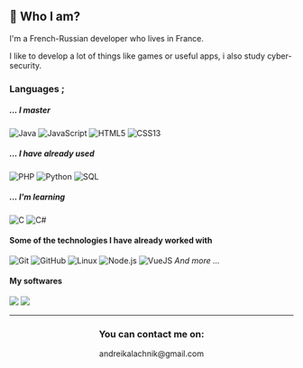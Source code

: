 ## 👋 Who I am?

I'm a French-Russian developer who lives in France.

I like to develop a lot of things like games or useful apps, i also study cyber-security.

### Languages ;

##### _... I master_

![Java](https://img.shields.io/badge/-Java-black?style=for-the-badge&logo=java)
![JavaScript](https://img.shields.io/badge/-JavaScript-black?style=for-the-badge&logo=javascript)
![HTML5](https://img.shields.io/badge/-HTML5-black?style=for-the-badge&logo=html5)
![CSS13](https://img.shields.io/badge/-CSS13-black?style=for-the-badge&logo=css13)

##### _... I have already used_

![PHP](https://img.shields.io/badge/-PHP-black?style=for-the-badge&logo=php)
![Python](https://img.shields.io/badge/-Python-black?style=for-the-badge&logo=python)
![SQL](https://img.shields.io/badge/-SQL-black?style=for-the-badge&logo=postgresql)

##### _... I'm learning_
![C](https://img.shields.io/badge/-C-black?style=for-the-badge&logo=c)
![C#](https://img.shields.io/badge/-csharp-black?style=for-the-badge&logo=c#)

#### Some of the technologies I have already worked with
![Git](https://img.shields.io/badge/-Git-E05D44?style=for-the-badge&logo=git&logoColor=F05032)
![GitHub](https://img.shields.io/badge/-GitHub-E05D44?style=for-the-badge&logo=github&logoColor=FFFFFF)
![Linux](https://img.shields.io/badge/-Linux-E05D44?style=for-the-badge&logo=linux&logoColor=FCC624)
![Node.js](https://img.shields.io/badge/-Node.js-E05D44?style=for-the-badge&logo=node.js&logoColor=339933)
![VueJS](https://img.shields.io/badge/-VueJS-E05D44?style=for-the-badge&logo=vue.js&logoColor=61DAFB)
_And more ..._

#### My softwares
<p>
  <img src="https://img.shields.io/badge/-Eclipse-E05D44?style=for-the-badge&logo=Eclipse&logoColor=ffffff" />
  <img src="https://img.shields.io/badge/-VsCode-E05D44?style=for-the-badge&logo=Visual-Studio-Code&logoColor=0083D0" />
</p>

___

<h3 align="center">You can contact me on:</h3>

<p align="center">
	andreikalachnik@gmail.com
  </a>
</p>
